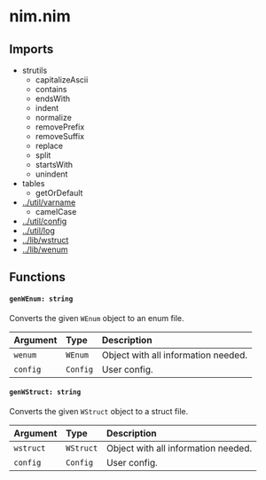# nim.nim

## Imports

- strutils
    - capitalizeAscii
    - contains
    - endsWith
    - indent
    - normalize
    - removePrefix
    - removeSuffix
    - replace
    - split
    - startsWith
    - unindent
- tables
    - getOrDefault
- [../util/varname](../util/varname.md)
    - camelCase
- [../util/config](../util/config.md)
- [../util/log](../util/log.md)
- [../lib/wstruct](../lib/wstruct.md)
- [../lib/wenum](../lib/wenum.md)

## Functions

#### `genWEnum: string`

Converts the given `WEnum` object to an enum file.

| Argument | Type     | Description                         |
| :------- | :------- | :---------------------------------- |
| `wenum`  | `WEnum`  | Object with all information needed. |
| `config` | `Config` | User config.                        |

#### `genWStruct: string`

Converts the given `WStruct` object to a struct file.

| Argument  | Type      | Description                         |
| :-------- | :-------- | :---------------------------------- |
| `wstruct` | `WStruct` | Object with all information needed. |
| `config`  | `Config`  | User config.                        |
